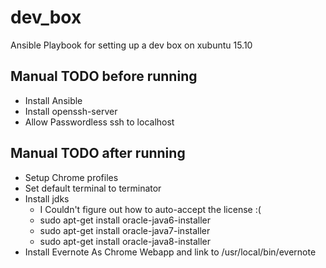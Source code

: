 # dev_box
Ansible Playbook for setting up a dev box on xubuntu 15.10

## Manual TODO before running
* Install Ansible
* Install openssh-server
* Allow Passwordless ssh to localhost

## Manual TODO after running

* Setup Chrome profiles
* Set default terminal to terminator
* Install jdks
  * I Couldn't figure out how to auto-accept the license :(
  * sudo apt-get install oracle-java6-installer
  * sudo apt-get install oracle-java7-installer
  * sudo apt-get install oracle-java8-installer
* Install Evernote As Chrome Webapp and link to /usr/local/bin/evernote
